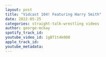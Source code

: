 ```yaml
---
layout: post
title: "Vidcast 104! Featuring Harry Smith"
date: 2022-05-25
categories: straight-talk-wrestling videos
author: george-mckay
spotify_track_id: 
youtube_video_id: 1gBT1t4k0O8
apple_track_id: 
youtube_metadata: 
---
```

